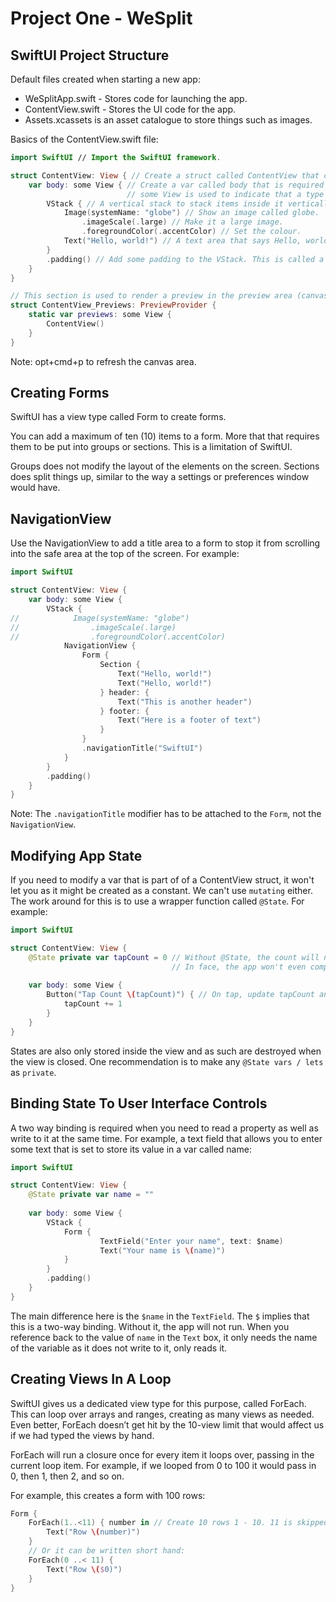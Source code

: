 # Project One - WeSplit

## SwiftUI Project Structure

Default files created when starting a new app:

- WeSplitApp.swift - Stores code for launching the app.
- ContentView.swift - Stores the UI code for the app.
- Assets.xcassets is an asset catalogue to store things such as images.

Basics of the ContentView.swift file:

``` swift
import SwiftUI // Import the SwiftUI framework.

struct ContentView: View { // Create a struct called ContentView that conforms to the View protocol.
    var body: some View { // Create a var called body that is required in the View protocol.
                          // some View is used to indicate that a type conforms with a protocol, but the exact conformance is not specified
        VStack { // A vertical stack to stack items inside it vertically.
            Image(systemName: "globe") // Show an image called globe.
                .imageScale(.large) // Make it a large image.
                .foregroundColor(.accentColor) // Set the colour.
            Text("Hello, world!") // A text area that says Hello, world!
        }
        .padding() // Add some padding to the VStack. This is called a modifier.
    }
}

// This section is used to render a preview in the preview area (canvas) next to the code editor.
struct ContentView_Previews: PreviewProvider {
    static var previews: some View {
        ContentView()
    }
}
```

Note: opt+cmd+p to refresh the canvas area.

## Creating Forms

SwiftUI has a view type called Form to create forms.

You can add a maximum of ten (10) items to a form. More that that requires them to be put into groups or sections. This is a limitation of SwiftUI.

Groups does not modify the layout of the elements on the screen.
Sections does split things up, similar to the way a settings or preferences window would have.

## NavigationView

Use the NavigationView to add a title area to a form to stop it from scrolling into the safe area at the top of the screen. For example:

``` swift
import SwiftUI

struct ContentView: View {
    var body: some View {
        VStack {
//            Image(systemName: "globe")
//                .imageScale(.large)
//                .foregroundColor(.accentColor)
            NavigationView {
                Form {                    
                    Section {
                        Text("Hello, world!")
                        Text("Hello, world!")
                    } header: {
                        Text("This is another header")
                    } footer: {
                        Text("Here is a footer of text")
                    }
                }
                .navigationTitle("SwiftUI")
            }
        }
        .padding()
    }
}
```

Note: The `.navigationTitle` modifier has to be attached to the `Form`, not the `NavigationView`.

## Modifying App State

If you need to modify a var that is part of of a ContentView struct, it won't let you as it might be created as a constant. We can't use `mutating` either. The work around for this is to use a wrapper function called `@State`. For example:

``` swift
import SwiftUI

struct ContentView: View {
    @State private var tapCount = 0 // Without @State, the count will not increase when the button is pressed.
                                    // In face, the app won't even compile / run.
    
    var body: some View {
        Button("Tap Count \(tapCount)") { // On tap, update tapCount and update the text inside the button.
            tapCount += 1
        }
    }
}
```

States are also only stored inside the view and as such are destroyed when the view is closed. One recommendation is to make any `@State vars / lets` as `private`.

## Binding State To User Interface Controls

A two way binding is required when you need to read a property as well as write to it at the same time. For example, a text field that allows you to enter some text that is set to store its value in a var called name:

``` swift
import SwiftUI

struct ContentView: View {
    @State private var name = ""
    
    var body: some View {
        VStack {
            Form {
                    TextField("Enter your name", text: $name)
                    Text("Your name is \(name)")
            }
        }
        .padding()
    }
}

```

The main difference here is the `$name` in the `TextField`. The `$` implies that this is a two-way binding. Without it, the app will not run. When you reference back to the value of `name` in the `Text` box, it only needs the name of the variable as it does not write to it, only reads it.

## Creating Views In A Loop

SwiftUI gives us a dedicated view type for this purpose, called ForEach. This can loop over arrays and ranges, creating as many views as needed. Even better, ForEach doesn’t get hit by the 10-view limit that would affect us if we had typed the views by hand.

ForEach will run a closure once for every item it loops over, passing in the current loop item. For example, if we looped from 0 to 100 it would pass in 0, then 1, then 2, and so on.

For example, this creates a form with 100 rows:

``` swift
Form {
    ForEach(1..<11) { number in // Create 10 rows 1 - 10. 11 is skipped due to the <.
        Text("Row \(number)")
    }
    // Or it can be written short hand:
    ForEach(0 ..< 11) {
        Text("Row \($0)")
    }
}
```
